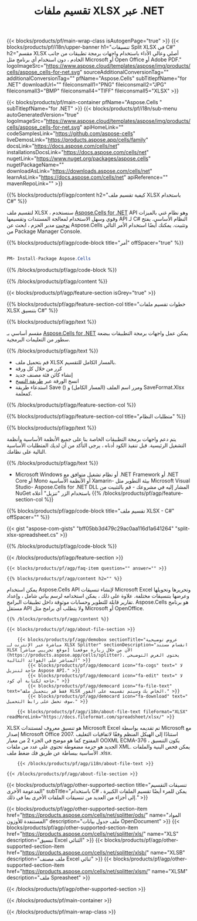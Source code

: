 ﻿---
title: تقسيم ملفات XLSX عبر .NET 
weight: 1350
url: /ar/net/splitter/xlsx/ 
description: C# شفرة المصدر لتقسيم مستندات XLSX على .NET Framework أو .NET Core أو Mono أو أنظمة Xamarin الأساسية.
---
{{< blocks/products/pf/main-wrap-class isAutogenPage="true" >}}
{{< blocks/products/pf/i18n/upper-banner h1="تنسيقات Split XLSX في C#" h2="مقسم XLSX أصلي وعالي الأداء باستخدام واجهات برمجة تطبيقات من جانب الخادم ، دون استخدام أي برنامج مثل Microsoft أو Open Office أو Adobe PDF." logoImageSrc="https://www.aspose.cloud/templates/aspose/img/products/cells/aspose_cells-for-net.svg" sourceAdditionalConversionTag="" additionalConversionTag="" pfName="Aspose.Cells" subTitlepfName="for .NET" downloadUrl="" fileiconsmall1="PNG" fileiconsmall2="JPG" fileiconsmall3="BMP" fileiconsmall4="TIFF" fileiconsmall5="XLSX" >}}

{{< blocks/products/pf/main-container pfName="Aspose.Cells " subTitlepfName="for .NET" >}}
{{< blocks/products/pf/i18n/sub-menu autoGeneratedVersion="true" logoImageSrc="https://www.aspose.cloud/templates/aspose/img/products/cells/aspose_cells-for-net.svg" apiHomeLink="" codeSamplesLink="https://github.com/aspose-cells" liveDemosLink="https://products.aspose.app/cells/family" docsLink="https://docs.aspose.com/cells/net" installationsDocsLink="https://docs.aspose.com/cells/net" nugetLink="https://www.nuget.org/packages/aspose.cells" nugetPackageName="" downloadAsLink="https://downloads.aspose.com/cells/net" learnAsLink="https://docs.aspose.com/cells/net" apiReference="" mavenRepoLink="" >}}

{{% blocks/products/pf/agp/content h2="كيفية تقسيم ملف XLSX باستخدام C#" %}}

 لتقسيم ملف XLSX ، سنستخدم
 [Aspose.Cells for .NET](https://products.aspose.com/cells/net) 
 API وهو نظام غني بالميزات وقوي وسهل الاستخدام لمعالجة المستندات وتقسيمها API لـ C# النظام الأساسي. يفتح
 [نوجيت](https://www.nuget.org/packages/aspose.cells) 
 مدير الحزم ، ابحث عن
 Aspose.Cells 
 وتثبيت. يمكنك أيضًا استخدام الأمر التالي من Package Manager Console.

{{% blocks/products/pf/agp/code-block title="أمر" offSpacer="true" %}}

```cs

PM> Install-Package Aspose.Cells


```

{{% /blocks/products/pf/agp/code-block %}}

{{% /blocks/products/pf/agp/content %}}

{{< blocks/products/pf/agp/feature-section isGrey="true" >}}

{{% blocks/products/pf/agp/feature-section-col title="خطوات تقسيم ملفات XLSX بتنسيق C#" %}}

{{% blocks/products/pf/agp/text %}}

 مقسم أساسي بـ
 [Aspose.Cells for .NET](https://products.aspose.com/cells/net) 
 يمكن عمل واجهات برمجة التطبيقات ببضعة سطور من التعليمات البرمجية.

{{% /blocks/products/pf/agp/text %}}

+ قم بتحميل ملف XLSX بالمسار الكامل للتقسيم.
+ كرر من خلال كل ورقة
+ إنشاء كائن فئة مصنف جديد
+ انسخ الورقة عبر [طريقة النسخ](https://reference.aspose.com/cells/net/aspose.cells/worksheet/methods/copy)
+ استدعاء طريقة Save () ومرر اسم الملف (المسار الكامل) و SaveFormat.Xlsx كمعلمة.

{{% /blocks/products/pf/agp/feature-section-col %}}

{{% blocks/products/pf/agp/feature-section-col title="متطلبات النظام" %}}

{{% blocks/products/pf/agp/text %}}

 يتم دعم واجهات برمجة التطبيقات الخاصة بنا على جميع الأنظمة الأساسية وأنظمة التشغيل الرئيسية. قبل تنفيذ الكود أدناه ، يرجى التأكد من أن لديك المتطلبات الأساسية التالية على نظامك.

{{% /blocks/products/pf/agp/text %}}

- Microsoft Windows أو نظام تشغيل متوافق مع .NET Framework أو .NET Core أو Mono أو الأنظمة الأساسية Xamarin- بيئة التطوير مثل Microsoft Visual Studio- Aspose.Cells for .NET DLL المشار إليه في مشروعك - قم بالتثبيت من NuGet باستخدام الزر "تنزيل" أعلاه
{{% /blocks/products/pf/agp/feature-section-col %}}

{{% blocks/products/pf/agp/code-block title="تقسيم ملف XLSX - C#" offSpacer="" %}}

{{< gist "aspose-com-gists" "bff05bb3d479c29ac0aa116d1a641264" "split-xlsx-spreadsheet.cs" >}}

{{% /blocks/products/pf/agp/code-block %}}

{{< /blocks/products/pf/agp/feature-section >}}

    {{< blocks/products/pf/agp/faq-item question="" answer="" >}}
 

<!-- aboutfile Starts -->

    {{% blocks/products/pf/agp/content h2="" %}}

 يمكن استخدام Aspose.Cells API لإنشاء تنسيقات Microsoft Excel وتحريرها وتحويلها وعرضها بتنسيقات مختلفة. علاوة على ذلك ، يمكن استخدامه لرسم بياني شامل ، وإعداد تقارير قابلة للتطوير وحسابات موثوقة داخل تطبيقات البرامج. Aspose.Cells هو برنامج مستقل API ولا يتطلب أي برامج مثل Microsoft أو OpenOffice.  



    {{% /blocks/products/pf/agp/content %}}

    {{< blocks/products/pf/agp/about-file-section >}}

        {{< blocks/products/pf/agp/demobox sectionTitle="عروض توضيحية مباشرة عبر الإنترنت لـ XLSX Splitter" sectionDescription="انقسام مستند XLSX الآن من خلال زيارة موقعنا [موقع تجريبي مباشر](https://products.aspose.app/cells/splitter). يحتوي العرض التوضيحي المباشر على الفوائد التالية" >}}
            {{< blocks/products/pf/agp/democard icon="fa-cogs" text=" لا حاجة لتنزيل Aspose API." >}}
            {{< blocks/products/pf/agp/democard icon="fa-edit" text=" لا حاجة لكتابة أي كود." >}}
            {{< blocks/products/pf/agp/democard icon="fa-file-text" text="فقط قم بتحميل ملف XLSX الخاص بك وسيتم تقسيمه على الفور." >}}
            {{< blocks/products/pf/agp/democard icon="fa-download" text=" سوف تحصل على رابط التحميل." >}}

        {{< blocks/products/pf/agp/i18n/about-file-text fileFormat="XLSX" readMoreLink="https://docs.fileformat.com/spreadsheet/xlsx/" >}}
XLSX هو تنسيق معروف لمستندات Microsoft Excel تم تقديمه بواسطة Microsoft مع إصدار Microsoft Office 2007. استنادًا إلى الهيكل المنظم وفقًا لاتفاقيات التغليف المفتوح كما هو موضح في الجزء 2 من معيار OOXML ECMA-376 ، يكون التنسيق الجديد هو حزمة مضغوطة تحتوي على عدد من ملفات XML. يمكن فحص البنية والملفات الأساسية ببساطة عن طريق فك ضغط ملف .xlsx. 

        {{< /blocks/products/pf/agp/i18n/about-file-text >}}

    {{< /blocks/products/pf/agp/about-file-section >}}

<!-- aboutfile Ends -->

{{< blocks/products/pf/agp/other-supported-section title="تنسيقات التقسيم المدعومة الأخرى" subTitle="باستخدام C# ، يمكن للمرء أيضًا تقسيم الملفات الكبيرة إلى أجزاء من العديد من تنسيقات الملفات الأخرى بما في ذلك." >}}

{{< blocks/products/pf/agp/other-supported-section-item href="https://products.aspose.com/cells/net/splitter/ods/" name="المواد المستنفدة للأوزون" description="ملف جدول بيانات OpenDocument" >}}
{{< blocks/products/pf/agp/other-supported-section-item href="https://products.aspose.com/cells/net/splitter/xls/" name="XLS" description="تنسيق Excel الثنائي" >}}
{{< blocks/products/pf/agp/other-supported-section-item href="https://products.aspose.com/cells/net/splitter/xlsb/" name="XLSB" description="ملف مصنف Excel ثنائي" >}}
{{< blocks/products/pf/agp/other-supported-section-item href="https://products.aspose.com/cells/net/splitter/xlsm/" name="XLSM" description="ملف Spreasheet" >}}

{{< /blocks/products/pf/agp/other-supported-section >}}

{{< /blocks/products/pf/main-container >}}
    
{{< /blocks/products/pf/main-wrap-class >}}